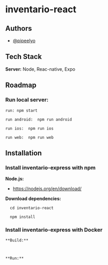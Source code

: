 # inventario-react


## Authors

- [@pipeelyo](https://github.com/afgarciac02)

## Tech Stack

  **Server:** Node, Reac-native, Expo

## Roadmap

  ### Run local server:
    run: npm start
    
    run android:  npm run android
    
    run ios:  npm run ios
    
    run web:  npm run web

    
 ## Installation

  ### Install inventario-express with npm
  
   **Node.js:**
 
   - https://nodejs.org/en/download/
    
   **Download dependencies:**
   
      cd inventario-react
      
      npm install
  
  ### Install inventario-express with Docker
   
    **Build:**

      

    **Run:**

      
